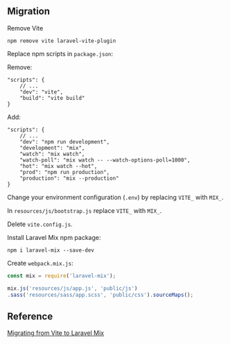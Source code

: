 ## Migration

Remove Vite

```
npm remove vite laravel-vite-plugin
```

Replace npm scripts in ```package.json```:

Remove:
```
"scripts": {
    // ...
    "dev": "vite",
    "build": "vite build"
}
```

Add:
```
"scripts": {
    // ...
    "dev": "npm run development",
    "development": "mix",
    "watch": "mix watch",
    "watch-poll": "mix watch -- --watch-options-poll=1000",
    "hot": "mix watch --hot",
    "prod": "npm run production",
    "production": "mix --production"
}
```

Change your environment configuration (```.env```) by replacing ```VITE_``` with ```MIX_```.

In ```resources/js/bootstrap.js``` replace ```VITE_``` with ```MIX_```.

Delete ```vite.config.js```.

Install Laravel Mix npm package:
```
npm i laravel-mix --save-dev
```

Create ```webpack.mix.js```:

```js
const mix = require('laravel-mix');

mix.js('resources/js/app.js', 'public/js')
.sass('resources/sass/app.scss', 'public/css').sourceMaps();
```

## Reference

[Migrating from Vite to Laravel Mix](https://github.com/laravel/vite-plugin/blob/main/UPGRADE.md#migrating-from-vite-to-laravel-mix)

